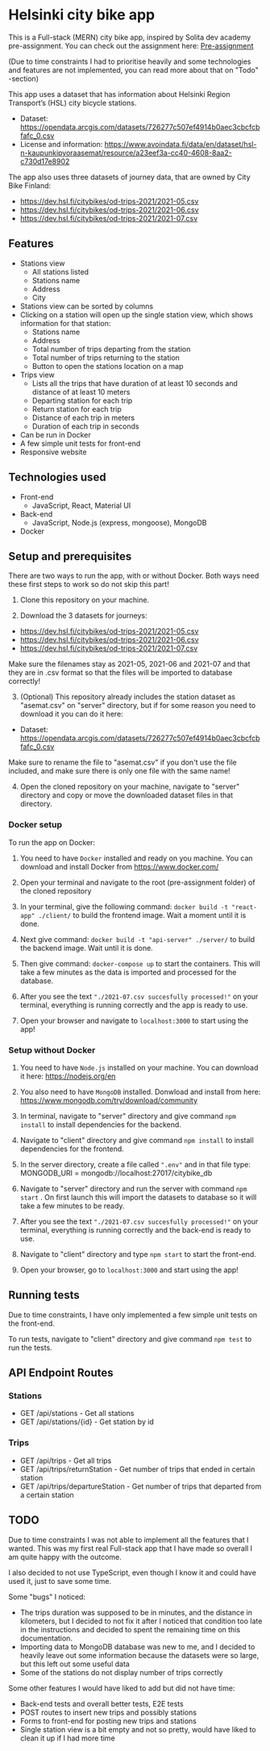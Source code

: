 # Helsinki city bike app

This is a Full-stack (MERN) city bike app, inspired by Solita dev academy pre-assignment. 
You can check out the assignment here: [Pre-assignment](https://github.com/solita/dev-academy-2023-exercise "Pre-assignment")

(Due to time constraints I had to prioritise heavily and some technologies and features are not implemented, you can read more about that on "Todo" -section)

This app uses a dataset that has information about Helsinki Region Transport’s (HSL) city bicycle stations.
* Dataset: <https://opendata.arcgis.com/datasets/726277c507ef4914b0aec3cbcfcbfafc_0.csv>
* License and information: <https://www.avoindata.fi/data/en/dataset/hsl-n-kaupunkipyoraasemat/resource/a23eef3a-cc40-4608-8aa2-c730d17e8902>

The app also uses three datasets of journey data, that are owned by City Bike Finland:
* <https://dev.hsl.fi/citybikes/od-trips-2021/2021-05.csv>
* <https://dev.hsl.fi/citybikes/od-trips-2021/2021-06.csv>
* <https://dev.hsl.fi/citybikes/od-trips-2021/2021-07.csv>

## Features

* Stations view
    * All stations listed
    * Stations name
    * Address
    * City
* Stations view can be sorted by columns
* Clicking on a station will open up the single station view, which shows information for that station: 
    * Stations name
    * Address
    * Total number of trips departing from the station
    * Total number of trips returning to the station
    * Button to open the stations location on a map
* Trips view
    * Lists all the trips that have duration of at least 10 seconds and distance of at least 10 meters
    * Departing station for each trip
    * Return station for each trip
    * Distance of each trip in meters
    * Duration of each trip in seconds
* Can be run in Docker
* A few simple unit tests for front-end
* Responsive website

## Technologies used

* Front-end
    * JavaScript, React, Material UI
* Back-end 
    * JavaScript, Node.js (express, mongoose), MongoDB
* Docker 

## Setup and prerequisites

There are two ways to run the app, with or without Docker. Both ways need these first steps to work so do not skip this part!

1. Clone this repository on your machine.

2. Download the 3 datasets for journeys: 
* <https://dev.hsl.fi/citybikes/od-trips-2021/2021-05.csv>
* <https://dev.hsl.fi/citybikes/od-trips-2021/2021-06.csv>
* <https://dev.hsl.fi/citybikes/od-trips-2021/2021-07.csv>

Make sure the filenames stay as 2021-05, 2021-06 and 2021-07 and that they are in .csv format so that the files will be imported to database correctly!

3. (Optional) This repository already includes the station dataset as "asemat.csv" on "server" directory, but if for some reason you need to download it you can do it here:
* Dataset: <https://opendata.arcgis.com/datasets/726277c507ef4914b0aec3cbcfcbfafc_0.csv>

Make sure to rename the file to "asemat.csv" if you don't use the file included, and make sure there is only one file with the same name!

4. Open the cloned repository on your machine, navigate to "server" directory and copy or move the downloaded dataset files in that directory.

### Docker setup

To run the app on Docker:

1. You need to have `Docker` installed and ready on you machine. You can download and install Docker from <https://www.docker.com/>

2. Open your terminal and navigate to the root (pre-assignment folder) of the cloned repository

3. In your terminal, give the following command: `docker build -t "react-app" ./client/` to build the frontend image. Wait a moment until it is done.

4. Next give command: `docker build -t "api-server" ./server/` to build the backend image. Wait until it is done.

5. Then give command: `docker-compose up` to start the containers. This will take a few minutes as the data is imported and processed for the database.

6. After you see the text `"./2021-07.csv succesfully processed!"` on your terminal, everything is running correctly and the app is ready to use.

7. Open your browser and navigate to `localhost:3000` to start using the app!

### Setup without Docker

1. You need to have `Node.js` installed on your machine. You can download it here: <https://nodejs.org/en>

2. You also need to have `MongoDB` installed. Donwload and install from here: <https://www.mongodb.com/try/download/community>

3. In terminal, navigate to "server" directory and give command `npm install` to install dependencies for the backend.

4. Navigate to "client" directory and give command `npm install` to install dependencies for the frontend.

5. In the server directory, create a file called `".env"` and in that file type: MONGODB_URI = mongodb://localhost:27017/citybike_db

6. Navigate to "server" directory and run the server with command `npm start` . On first launch this will import the datasets to database so it will take a few minutes to be ready.

7. After you see the text `"./2021-07.csv succesfully processed!"` on your terminal, everything is running correctly and the back-end is ready to use.

8. Navigate to "client" directory and type `npm start` to start the front-end.

9. Open your browser, go to `localhost:3000` and start using the app!

## Running tests

Due to time constraints, I have only implemented a few simple unit tests on the front-end. 

To run tests, navigate to "client" directory and give command `npm test` to run the tests.

## API Endpoint Routes

### Stations

- GET       /api/stations       - Get all stations
- GET       /api/stations/{id}  - Get station by id

### Trips

- GET       /api/trips                      - Get all trips
- GET       /api/trips/returnStation        - Get number of trips that ended in certain station
- GET       /api/trips/departureStation     - Get number of trips that departed from a certain station

## TODO

Due to time constraints I was not able to implement all the features that I wanted. This was my first real Full-stack app that I have made so overall I am quite happy with the outcome.

I also decided to not use TypeScript, even though I know it and could have used it, just to save some time.

Some "bugs" I noticed: 

- The trips duration was supposed to be in minutes, and the distance in kilometers, but I decided to not fix it after I noticed that condition too late in the instructions and decided to spent the remaining time on this documentation.
- Importing data to MongoDB database was new to me, and I decided to heavily leave out some information because the datasets were so large, but this left out some useful data
- Some of the stations do not display number of trips correctly

Some other features I would have liked to add but did not have time: 

- Back-end tests and overall better tests, E2E tests
- POST routes to insert new trips and possibly stations
- Forms to front-end for posting new trips and stations
- Single station view is a bit empty and not so pretty, would have liked to clean it up if I had more time
